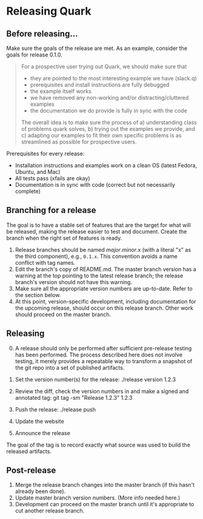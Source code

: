 # Releasing Quark

## Before releasing...

Make sure the goals of the release are met. As an example, consider the goals for release 0.1.0.

> For a prospective user trying out Quark, we should make sure that
>
> - they are pointed to the most interesting example we have (slack.q)
> - prerequisites and install instructions are fully debugged
> - the example itself works
> - we have removed any non-working and/or distracting/cluttered examples
> - the documentation we do provide is fully in sync with the code
>
> The overall idea is to make sure the process of a) understanding class of problems quark solves, b) trying out the examples we provide, and c) adapting our examples to fit their own specific problems is as streamlined as possible for prospective users.

Prerequisites for every release:

- Installation instructions and examples work on a clean OS (latest Fedora, Ubuntu, and Mac)
- All tests pass (xfails are okay)
- Documentation is in sync with code (correct but not necessarily complete)


## Branching for a release

The goal is to have a stable set of features that are the target for what will be released, making the release easier to test and document. Create the branch when the right set of features is ready.

1. Release branches should be named *major*.*minor*.x (with a literal "x" as the third component), e.g., `0.1.x`. This convention avoids a name conflict with tag names.
2. Edit the branch's copy of README.md. The master branch version has a warning at the top pointing to the latest release branch; the release branch's version should not have this warning.
3. Make sure all the appropriate version numbers are up-to-date. Refer to the section below.
4. At this point, version-specific development, including documentation for the upcoming release, should occur on this release branch. Other work should proceed on the master branch.


## Releasing

0. A release should only be performed after sufficient pre-release
   testing has been performed. The process described here does not
   involve testing, it merely provides a repeatable way to transform a
   snapshot of the git repo into a set of published artifacts.

1. Set the version number(s) for the release:
  ./release version 1.2.3
2. Review the diff, check the version numbers in and make a signed and annotated tag:
  git tag -sm "Release 1.2.3" 1.2.3
3. Push the release:
  ./release push
4. Update the website
5. Announce the release

The goal of the tag is to record exactly what source was used to build the released artifacts.

## Post-release

1. Merge the release branch changes into the master branch (if this hasn't already been done).
2. Update master branch version numbers. (More info needed here.)
3. Development can proceed on the master branch until it's appropriate to cut another release branch.
